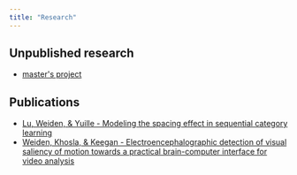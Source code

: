 ```yaml
---
title: "Research"
---
```


## Unpublished research

* [master's project]("docs/msc/mweiden_msc.pdf")

## Publications

* [Lu, Weiden, & Yuille - Modeling the spacing effect in sequential category learning]("http://papers.nips.cc/paper/3643-modeling-the-spacing-effect-in-sequential-category-learning")
* [Weiden, Khosla, & Keegan - Electroencephalographic detection of visual saliency of motion towards a practical brain-computer interface for video analysis]("https://dl.acm.org/citation.cfm?id=2388800")
